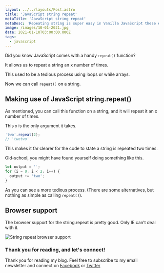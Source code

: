 ```yaml
---
layout: ../../layouts/Post.astro
title: 'JavaScript string repeat'
metaTitle: 'JavaScript string repeat'
metaDesc: 'Repeating string is super easy in Vanilla JavaScript these days, learn how!'
image: /images/10-01-2021.jpg
date: 2021-01-10T03:00:00.000Z
tags:
  - javascript
---
```


Did you know JavaScript comes with a handy `repeat()` function?

It allows us to repeat a string an x number of times.

This used to be a tedious process using loops or while arrays.

Now we can call `repeat()` on a string.

## Making use of JavaScript string.repeat()

As mentioned, you can call this function on a string, and it will repeat it an x number of times.

This x is the only argument it takes.

```js
'two'.repeat(2);
// 'twotwo'
```

This makes it far clearer for the code to state a string is repeated two times.

Old-school, you might have found yourself doing something like this.

```js
let output = '';
for (i = 0; i < 2; i++) {
  output += 'two';
}
```

As you can see a more tedious process. (There are some alternatives, but nothing as simple as calling `repeat()`).

## Browser support

The browser support for the string.repeat is pretty good. Only IE can't deal with it.

![String repeat browser support](https://cdn.hashnode.com/res/hashnode/image/upload/v1609661532942/htggLTbjQ.png)

### Thank you for reading, and let's connect!

Thank you for reading my blog. Feel free to subscribe to my email newsletter and connect on [Facebook](https://www.facebook.com/DailyDevTipsBlog) or [Twitter](https://twitter.com/DailyDevTips1)
